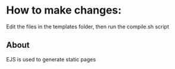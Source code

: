 # How to make changes:

Edit the files in the templates folder,
then run the compile.sh script

## About

EJS is used to generate static pages